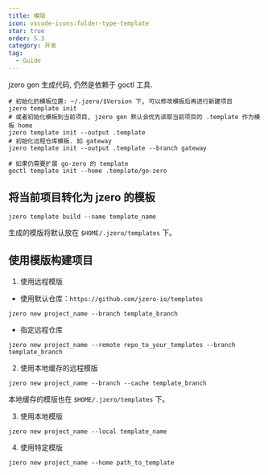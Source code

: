 ```yaml
---
title: 模版
icon: vscode-icons:folder-type-template
star: true
order: 5.3
category: 开发
tag:
  - Guide
---
```


jzero gen 生成代码, 仍然是依赖于 goctl 工具.

```shell
# 初始化的模板位置: ~/.jzero/$Version 下, 可以修改模板后再进行新建项目
jzero template init
# 或者初始化模板到当前项目, jzero gen 默认会优先读取当前项目的 .template 作为模板 home
jzero template init --output .template
# 初始化远程仓库模板. 如 gateway
jzero template init --output .template --branch gateway

# 如果仍需要扩展 go-zero 的 template
goctl template init --home .template/go-zero
```

## 将当前项目转化为 jzero 的模板

```shell
jzero template build --name template_name
```

生成的模版将默认放在 `$HOME/.jzero/templates` 下。

## 使用模版构建项目

1. 使用远程模版

- 使用默认仓库：`https://github.com/jzero-io/templates`

```shell
jzero new project_name --branch template_branch
```

- 指定远程仓库

```shell
jzero new project_name --remote repo_to_your_templates --branch template_branch 
```

2. 使用本地缓存的远程模版

```shell
jzero new project_name --branch --cache template_branch
```
本地缓存的模版也在 `$HOME/.jzero/templates` 下。

3. 使用本地模版

```shell
jzero new project_name --local template_name
```

4. 使用特定模版

```shell
jzero new project_name --home path_to_template
```
